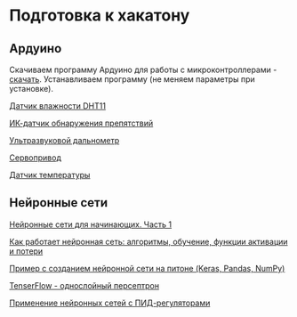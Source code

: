 # Подготовка к хакатону

## Ардуино

Скачиваем программу Ардуино для работы с микроконтроллерами - [скачать](https://www.arduino.cc/download_handler.php).
Устанавливаем программу (не меняем параметры при установке).

[Датчик влажности DHT11](https://arduinomaster.ru/datchiki-arduino/datchiki-temperatury-i-vlazhnosti-dht11-dht22/)

[ИК-датчик обнаружения препятствий](http://coolcode.ru/arduino-infrakrasnyiy-datchik-obnaruzheniya-prepyatstviy-mh-series/)

[Ультразвуковой дальнометр](https://robotclass.ru/tutorials/arduino-sonic-hc-sr04/)

[Сервопривод](http://edurobots.ru/2014/04/arduino-servoprivod/)

[Датчик температуры](https://arduinomaster.ru/datchiki-arduino/arduino-ds18b20/)

## Нейронные сети

[Нейронные сети для начинающих. Часть 1](https://habr.com/ru/post/312450/)

[Как работает нейронная сеть: алгоритмы, обучение, функции активации и потери](https://neurohive.io/ru/osnovy-data-science/osnovy-nejronnyh-setej-algoritmy-obuchenie-funkcii-aktivacii-i-poteri/)

[Пример с созданием нейронной сети на питоне (Keras, Pandas, NumPy)](https://www.kaggle.com/arihant0497/try-shallow-before-going-deep)

[TenserFlow - однослойный персептрон](https://andreyex.ru/tensorflow-mashinnoe-obuchenie/tensorflow-odnoslojnyj-perseptron/)

[Применение нейронных сетей с ПИД-регуляторами](https://cyberleninka.ru/article/v/primenenie-neyrosetevyh-regulyatorov-v-sistemah-upravleniya-elektroprivodami)
